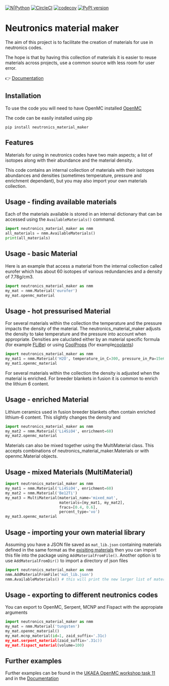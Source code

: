 
[![N|Python](https://www.python.org/static/community_logos/python-powered-w-100x40.png)](https://www.python.org)
[![CircleCI](https://circleci.com/gh/ukaea/neutronics_material_maker/tree/openmc_version.svg?style=svg)](https://circleci.com/gh/ukaea/neutronics_material_maker/tree/openmc_version)
[![codecov](https://codecov.io/gh/ukaea/neutronics_material_maker/branch/openmc_version/graph/badge.svg)](https://codecov.io/gh/ukaea/neutronics_material_maker)
[![PyPI version](https://badge.fury.io/py/neutronics-material-maker.svg)](https://badge.fury.io/py/neutronics-material-maker)

# **Neutronics material maker**

The aim of this project is to facilitate the creation of materials for use in neutronics codes.

The hope is that by having this collection of materials it is easier to reuse materials across projects, use a common source with less room for user error.

:point_right: [Documentation](https://neutronics-material-maker.readthedocs.io/en/latest/)

## Installation

To use the code you will need to have OpenMC installed [OpenMC](https://docs.openmc.org/en/latest/quickinstall.html) 

The code can be easily installed using pip

```
pip install neutronics_material_maker
```

## Features

Materials for using in neutronics codes have two main aspects; a list of isotopes along with their abundance and the material density.

This code contains an internal collection of materials with their isotopes abundances and densities (sometimes temperature, pressure and enrichment dependant), but you may also import your own materials collection.

## Usage - finding available materials

Each of the materials available is stored in an internal dictionary that can be accessed using the ```AvailableMaterials()``` command.

```python
import neutronics_material_maker as nmm
all_materials = nmm.AvailableMaterials()
print(all_materials)
```

## Usage - basic Material

Here is an example that access a material from the internal collection called eurofer which has about 60 isotopes of various redundancies and a density of 7.78g/cm3.

```python
import neutronics_material_maker as nmm
my_mat = nmm.Material('eurofer')
my_mat.openmc_material
```

## Usage - hot pressurised Material

For several materials within the collection the temperature and the pressure impacts the density of the material. The neutronics_material_maker adjusts the density to take temperature and the pressure into account when appropriate. Densities are caluclated either by an material specific formula (for example [FLiBe](https://github.com/ukaea/neutronics_material_maker/blob/adding_other_code_support/neutronics_material_maker/data/multiplier_and_breeder_materials.json)) or using [CoolProps](https://pypi.org/project/CoolProp/) (for example[coolants](https://github.com/ukaea/neutronics_material_maker/blob/adding_other_code_support/neutronics_material_maker/data/multiplier_and_breeder_materials.json))

```python
import neutronics_material_maker as nmm
my_mat1 = nmm.Material('H2O', temperature_in_C=300, pressure_in_Pa=15e6)
my_mat1.openmc_material
```

For several materials within the collection the density is adjusted when the material is enriched. For breeder blankets in fusion it is common to enrich the lithium 6 content.

## Usage - enriched Material

Lithium ceramics used in fusion breeder blankets often contain enriched lithium-6 content. This slightly changes the density and  

```python
import neutronics_material_maker as nmm
my_mat2 = nmm.Material('Li4SiO4', enrichment=60)
my_mat2.openmc_material
```

Materials can also be mixed together using the MultiMaterial class. This accepts combinations of neutronics_material_maker.Materials or with openmc.Material objects.

## Usage - mixed Materials (MultiMaterial)

```python
import neutronics_material_maker as nmm
my_mat1 = nmm.Material('Li4SiO4', enrichment=60)
my_mat2 = nmm.Material('Be12Ti')
my_mat3 = MultiMaterial(material_name='mixed_mat',
                        materials=[my_mat1, my_mat2],
                        fracs=[0.4, 0.6],
                        percent_type='vo')
my_mat3.openmc_material
```

## Usage - importing your own material library

Assuming you have a JSON file saved as ```mat_lib.json``` containing materials defined in the same format as the [exisiting materials](https://github.com/ukaea/neutronics_material_maker/tree/openmc_version/neutronics_material_maker/data) then you can import this file into the package using ```AddMaterialFromFile()```. Another option is to use ```AddMaterialFromDir()``` to import a directory of json files

```python
import neutronics_material_maker as nmm
nmm.AddMaterialFromFile('mat_lib.json')
nmm.AvailableMaterials() # this will print the new larger list of materials
```

## Usage - exporting to different neutronics codes

You can export to OpenMC, Serpent, MCNP and Fispact with the appropiate arguments

```python
import neutronics_material_maker as nmm
my_mat = nmm.Material('tungsten')
my_mat.openmc_material()
my_mat.mcnp_material(id=1, zaid_suffix='.31c)
my_mat.serpent_material(zaid_suffix='.31c))
my_mat.fispact_material(volume=100)
```

## Further examples

Further examples can be found in the [UKAEA OpenMC workshop task 11](https://github.com/ukaea/openmc_workshop/tree/master/tasks/task_11) and in the [Documentation](https://neutronics-material-maker.readthedocs.io/en/latest/)
